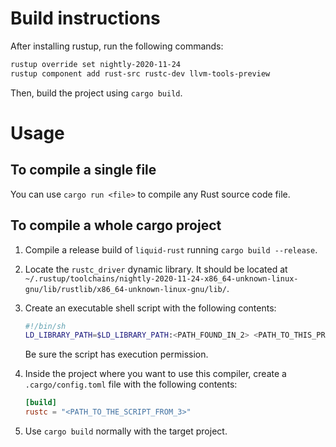 # Build instructions

After installing rustup, run the following commands:
```bash
rustup override set nightly-2020-11-24
rustup component add rust-src rustc-dev llvm-tools-preview
```

Then, build the project using `cargo build`.

# Usage

## To compile a single file

You can use `cargo run <file>` to compile any Rust source code file.

## To compile a whole cargo project

1. Compile a release build of `liquid-rust` running `cargo build --release`.

2. Locate the `rustc_driver` dynamic library. It should be located at `~/.rustup/toolchains/nightly-2020-11-24-x86_64-unknown-linux-gnu/lib/rustlib/x86_64-unknown-linux-gnu/lib/`.

3. Create an executable shell script with the following contents:
    ```bash
    #!/bin/sh
    LD_LIBRARY_PATH=$LD_LIBRARY_PATH:<PATH_FOUND_IN_2> <PATH_TO_THIS_PROJECT>/target/release/liquid-rust-driver "$@"
    ```
    Be sure the script has execution permission.

4. Inside the project where you want to use this compiler, create a `.cargo/config.toml` file with the following contents:
    ```toml
    [build]
    rustc = "<PATH_TO_THE_SCRIPT_FROM_3>"
    ```

5. Use `cargo build` normally with the target project.
